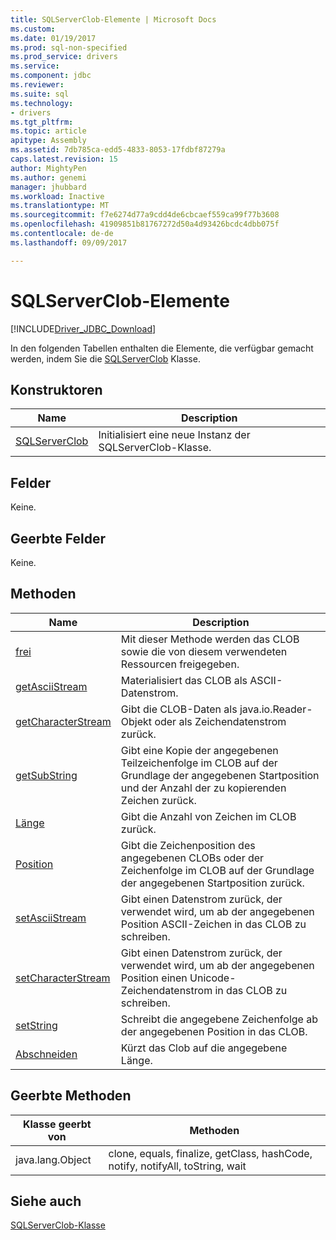 ```yaml
---
title: SQLServerClob-Elemente | Microsoft Docs
ms.custom: 
ms.date: 01/19/2017
ms.prod: sql-non-specified
ms.prod_service: drivers
ms.service: 
ms.component: jdbc
ms.reviewer: 
ms.suite: sql
ms.technology:
- drivers
ms.tgt_pltfrm: 
ms.topic: article
apitype: Assembly
ms.assetid: 7db785ca-edd5-4833-8053-17fdbf87279a
caps.latest.revision: 15
author: MightyPen
ms.author: genemi
manager: jhubbard
ms.workload: Inactive
ms.translationtype: MT
ms.sourcegitcommit: f7e6274d77a9cdd4de6cbcaef559ca99f77b3608
ms.openlocfilehash: 41909851b81767272d50a4d93426bcdc4dbb075f
ms.contentlocale: de-de
ms.lasthandoff: 09/09/2017

---
```

# <a name="sqlserverclob-members"></a>SQLServerClob-Elemente
[!INCLUDE[Driver_JDBC_Download](../../../includes/driver_jdbc_download.md)]

  In den folgenden Tabellen enthalten die Elemente, die verfügbar gemacht werden, indem Sie die [SQLServerClob](../../../connect/jdbc/reference/sqlserverclob-class.md) Klasse.  
  
## <a name="constructors"></a>Konstruktoren  
  
|Name|Description|  
|----------|-----------------|  
|[SQLServerClob](../../../connect/jdbc/reference/sqlserverclob-constructor-sqlserverconnection-java-lang-string.md)|Initialisiert eine neue Instanz der SQLServerClob-Klasse.|  
  
## <a name="fields"></a>Felder  
 Keine.  
  
## <a name="inherited-fields"></a>Geerbte Felder  
 Keine.  
  
## <a name="methods"></a>Methoden  
  
|Name|Description|  
|----------|-----------------|  
|[frei](../../../connect/jdbc/reference/free-method-sqlserverclob.md)|Mit dieser Methode werden das CLOB sowie die von diesem verwendeten Ressourcen freigegeben.|  
|[getAsciiStream](../../../connect/jdbc/reference/getasciistream-method-sqlserverclob.md)|Materialisiert das CLOB als ASCII-Datenstrom.|  
|[getCharacterStream](../../../connect/jdbc/reference/getcharacterstream-method-sqlserverclob.md)|Gibt die CLOB-Daten als java.io.Reader-Objekt oder als Zeichendatenstrom zurück.|  
|[getSubString](../../../connect/jdbc/reference/getsubstring-method-sqlserverclob.md)|Gibt eine Kopie der angegebenen Teilzeichenfolge im CLOB auf der Grundlage der angegebenen Startposition und der Anzahl der zu kopierenden Zeichen zurück.|  
|[Länge](../../../connect/jdbc/reference/length-method-sqlserverclob.md)|Gibt die Anzahl von Zeichen im CLOB zurück.|  
|[Position](../../../connect/jdbc/reference/position-method-sqlserverclob.md)|Gibt die Zeichenposition des angegebenen CLOBs oder der Zeichenfolge im CLOB auf der Grundlage der angegebenen Startposition zurück.|  
|[setAsciiStream](../../../connect/jdbc/reference/setasciistream-method-sqlserverclob.md)|Gibt einen Datenstrom zurück, der verwendet wird, um ab der angegebenen Position ASCII-Zeichen in das CLOB zu schreiben.|  
|[setCharacterStream](../../../connect/jdbc/reference/setcharacterstream-method-sqlserverclob.md)|Gibt einen Datenstrom zurück, der verwendet wird, um ab der angegebenen Position einen Unicode-Zeichendatenstrom in das CLOB zu schreiben.|  
|[setString](../../../connect/jdbc/reference/setstring-method-sqlserverclob.md)|Schreibt die angegebene Zeichenfolge ab der angegebenen Position in das CLOB.|  
|[Abschneiden](../../../connect/jdbc/reference/truncate-method-sqlserverclob.md)|Kürzt das Clob auf die angegebene Länge.|  
  
## <a name="inherited-methods"></a>Geerbte Methoden  
  
|Klasse geerbt von|Methoden|  
|--------------------------|-------------|  
|java.lang.Object|clone, equals, finalize, getClass, hashCode, notify, notifyAll, toString, wait|  
  
## <a name="see-also"></a>Siehe auch  
 [SQLServerClob-Klasse](../../../connect/jdbc/reference/sqlserverclob-class.md)  
  
  

